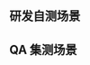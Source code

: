 ## 研发自测场景

<!--
是否有以下种类的内容更新，如果没有课忽略
- 测试场景
-->

## QA 集测场景

<!--
是否有以下种类的文档更新，如果没有课忽略
- 测试场景
- 测试报告
- 测试用例
- 发现问题
-->
